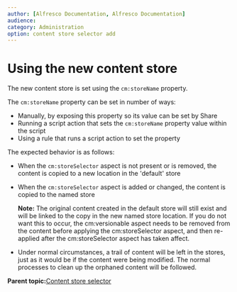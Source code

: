 ```yaml
---
author: [Alfresco Documentation, Alfresco Documentation]
audience: 
category: Administration
option: content store selector add
---
```


# Using the new content store

The new content store is set using the `cm:storeName` property.

The `cm:storeName` property can be set in number of ways:

-   Manually, by exposing this property so its value can be set by Share
-   Running a script action that sets the `cm:storeName` property value within the script
-   Using a rule that runs a script action to set the property

The expected behavior is as follows:

-   When the `cm:storeSelector` aspect is not present or is removed, the content is copied to a new location in the 'default' store
-   When the `cm:storeSelector` aspect is added or changed, the content is copied to the named store

    **Note:** The original content created in the default store will still exist and will be linked to the copy in the new named store location. If you do not want this to occur, the cm:versionable aspect needs to be removed from the content before applying the cm:storeSelector aspect, and then re-applied after the cm:storeSelector aspect has taken affect.

-   Under normal circumstances, a trail of content will be left in the stores, just as it would be if the content were being modified. The normal processes to clean up the orphaned content will be followed.

**Parent topic:**[Content store selector](../concepts/store-manage-content.md)


